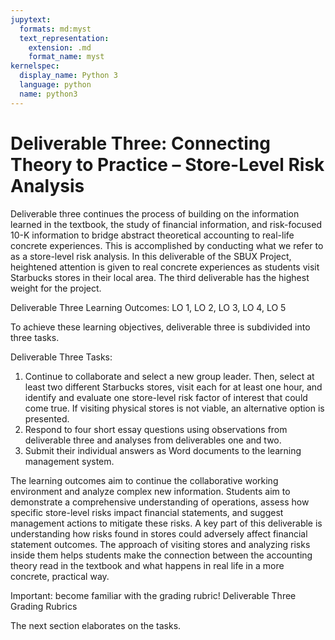 ```yaml
---
jupytext:
  formats: md:myst
  text_representation:
    extension: .md
    format_name: myst
kernelspec:
  display_name: Python 3
  language: python
  name: python3
---
```


# Deliverable Three: Connecting Theory to Practice – Store-Level Risk Analysis

Deliverable three continues the process of building on the information learned in the textbook, the study of financial information, and risk-focused 10-K information to bridge abstract theoretical accounting to real-life concrete experiences. This is accomplished by conducting what we refer to as a store-level risk analysis. In this deliverable of the SBUX Project, heightened attention is given to real concrete experiences as students visit Starbucks stores in their local area. The third deliverable has the highest weight for the project. 

Deliverable Three Learning Outcomes: LO 1, LO 2, LO 3, LO 4, LO 5

To achieve these learning objectives, deliverable three is subdivided into three tasks.

Deliverable Three Tasks:

1.	Continue to collaborate and select a new group leader. Then, select at least two different Starbucks stores, visit each for at least one hour, and identify and evaluate one store-level risk factor of interest that could come true. If visiting physical stores is not viable, an alternative option is presented.
2.	Respond to four short essay questions using observations from deliverable three and analyses from deliverables one and two. 
3.	Submit their individual answers as Word documents to the learning management system.

The learning outcomes aim to continue the collaborative working environment and analyze complex new information. Students aim to demonstrate a comprehensive understanding of operations, assess how specific store-level risks impact financial statements, and suggest management actions to mitigate these risks.
A key part of this deliverable is understanding how risks found in stores could adversely affect financial statement outcomes. The approach of visiting stores and analyzing risks inside them helps students make the connection between the accounting theory read in the textbook and what happens in real life in a more concrete, practical way. 

Important: become familiar with the grading rubric! Deliverable Three Grading Rubrics

The next section elaborates on the tasks.


